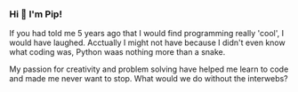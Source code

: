 ### Hi 👋 I'm Pip!

If you had told me 5 years ago that I would find programming really 'cool', I would have laughed. Acctually I might not have because I didn't even know what coding was, Python waas nothing more than a snake.

My passion for creativity and problem solving have helped me learn to code and made me never want to stop. What would we do without the interwebs?

<!--
**pippayyy/pippayyy** is a ✨ _special_ ✨ repository because its `README.md` (this file) appears on your GitHub profile.

Here are some ideas to get you started:

- 🔭 I’m currently working on ...
- 🌱 I’m currently learning ...
- 👯 I’m looking to collaborate on ...
- 🤔 I’m looking for help with ...
- 💬 Ask me about ...
- 📫 How to reach me: ...
- 😄 Pronouns: ...
- ⚡ Fun fact: ...
-->
